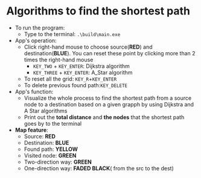 # Algorithms to find the shortest path
- To run the program\: 
  - Type to the terminal\: `.\build\main.exe`
- App's operation\:
  - Click right-hand mouse to choose source(**RED**) and destination(**BLUE**). You can reset these point by clicking more than 2 times the right-hand mouse
    - `KEY_TWO` + `KEY_ENTER`\: Dijkstra algorithm
    - `KEY_THREE` + `KEY_ENTER`\: A_Star algorithm
  - To reset all the grid\: `KEY_R`+`KEY_ENTER`
  - To delete previous found path\:`KEY_DELETE`
- App's function\:
  - Visualize the whole process to find the shortest path from a source node to a destination based on a given grapph by using Dijkstra and A Star algorithms
  - Print out the **total distance** and **the nodes** that the shortest path goes by to the terminal
- **Map feature**\:
  - Source: **RED**
  - Destination\: **BLUE**
  - Found path\: **YELLOW**
  - Visited node\: **GREEN**
  - Two-direction way: **GREEN**
  - One-direction way: **FADED BLACK**( from the src to the dest)